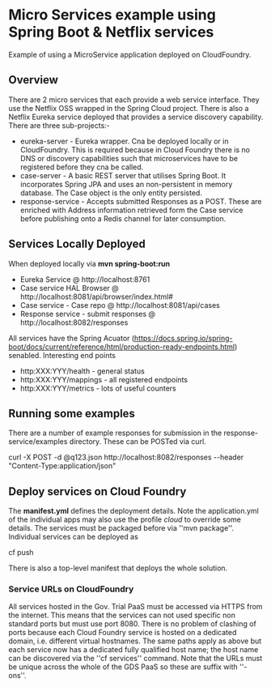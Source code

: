 # Micro Services example using Spring Boot & Netflix services
Example of using a MicroService application deployed on CloudFoundry.

## Overview
There are 2 micro services that each provide a web service interface. They use the Netflix OSS wrapped in the Spring Cloud project. There is also a Netflix Eureka service deployed that provides a service discovery capability. There are three sub-projects:-
* eureka-server - Eureka wrapper. Cna be deployed locally or in CloudFoundry. This is required because in Cloud Foundry there is no DNS or discovery capabilities such that microservices have to be registered before they cna be called.
* case-server - A basic REST server that utilises Spring Boot. It incorporates Spring JPA and uses an non-persistent in memory database. The Case object is the only entity persisted.
* response-service - Accepts submitted Responses as a POST. These are enriched with Address information retrieved form the Case service before publishing onto a Redis channel for later consumption.

## Services Locally Deployed
When deployed locally via **mvn spring-boot:run**

* Eureka Service @ http://localhost:8761
* Case service HAL Browser @ http://localhost:8081/api/browser/index.html#
* Case service - Case repo @ http://localhost:8081/api/cases
* Response service - submit responses @ http://localhost:8082/responses

All services have the Spring Acuator (https://docs.spring.io/spring-boot/docs/current/reference/html/production-ready-endpoints.html) senabled. Interesting end points
* http:XXX:YYY/health - general status
* http:XXX:YYY/mappings - all registered endpoints
* http:XXX:YYY/metrics - lots of useful counters

## Running some examples
There are a number of example responses for submission in the response-service/examples directory. These can be POSTed via curl.

curl -X POST -d @q123.json http://localhost:8082/responses --header "Content-Type:application/json"

## Deploy services on Cloud Foundry
The **manifest.yml** defines the deployment details. Note the application.yml of the individual apps may also use the profile *cloud* to override some details. The services must be packaged before via ''mvn package''.
Individual services can be deployed as

cf push

There is also a top-level manifest that deploys the whole solution.

### Service URLs on CloudFoundry
All services hosted in the Gov. Trial PaaS must be accessed via HTTPS from the internet. This means that the services can not used specific non standard ports but must use port 8080. There is no problem of clashing of ports because each Cloud Foundry service is hosted on a dedicated domain, i.e. different virtual hostnames. The same paths apply as above but each service now has a dedicated fully qualified host name; the host name can be discovered via the ''cf services'' command.
Note that the URLs must be unique across the whole of the GDS PaaS so these are suffix with ''-ons''.
